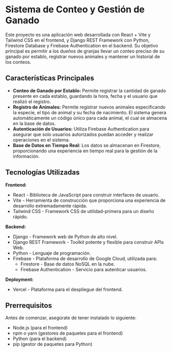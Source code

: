 # Sistema de Conteo y Gestión de Ganado

Este proyecto es una aplicación web desarrollada con React + Vite y Tailwind CSS en el frontend, y Django REST Framework con Python, Firestore Database y Firebase Authentication en el backend. Su objetivo principal es permitir a los dueños de granjas llevar un conteo preciso de su ganado por establo, registrar nuevos animales y mantener un historial de los conteos.

## Características Principales

* **Conteo de Ganado por Establo:** Permite registrar la cantidad de ganado presente en cada establo, guardando la hora, fecha y el usuario que realizó el registro.
* **Registro de Animales:** Permite registrar nuevos animales especificando la especie, el tipo de animal y su fecha de nacimiento. El sistema genera automáticamente un código único para cada animal, el cual se almacena en la base de datos.
* **Autenticación de Usuarios:** Utiliza Firebase Authentication para asegurar que solo usuarios autorizados puedan acceder y realizar operaciones en el sistema.
* **Base de Datos en Tiempo Real:** Los datos se almacenan en Firestore, proporcionando una experiencia en tiempo real para la gestión de la información.

## Tecnologías Utilizadas

**Frontend:**

* React - Biblioteca de JavaScript para construir interfaces de usuario.
* Vite - Herramienta de construcción que proporciona una experiencia de desarrollo extremadamente rápida.
* Tailwind CSS - Framework CSS de utilidad-primera para un diseño rápido.

**Backend:**

* Django - Framework web de Python de alto nivel.
* Django REST Framework - Toolkit potente y flexible para construir APIs Web.
* Python - Lenguaje de programación.
* Firebase - Plataforma de desarrollo de Google Cloud, utilizada para:
    * Firestore - Base de datos NoSQL en la nube.
    * Firebase Authentication - Servicio para autenticar usuarios.

**Deployment:**

* Vercel - Plataforma para el despliegue del frontend.

## Prerrequisitos

Antes de comenzar, asegúrate de tener instalado lo siguiente:

* Node.js (para el frontend)
* npm o yarn (gestores de paquetes para el frontend)
* Python (para el backend)
* pip (gestor de paquetes para Python)
